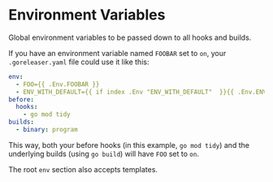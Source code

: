 # Environment Variables

Global environment variables to be passed down to all hooks and builds.

If you have an environment variable named `FOOBAR` set to `on`, your
`.goreleaser.yaml` file could use it like this:

```yaml title=".goreleaser.yaml"
env:
  - FOO={{ .Env.FOOBAR }}
  - ENV_WITH_DEFAULT={{ if index .Env "ENV_WITH_DEFAULT"  }}{{ .Env.ENV_WITH_DEFAULT }}{{ else }}default_value{{ end }}
before:
  hooks:
    - go mod tidy
builds:
  - binary: program
```

This way, both your before hooks (in this example, `go mod tidy`) and the
underlying builds (using `go build`) will have `FOO` set to `on`.

The root `env` section also accepts templates.

<!-- md:templates -->
